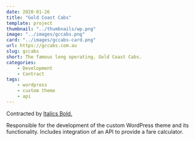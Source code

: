 ```yaml
---
date: 2020-01-26
title: "Gold Coast Cabs"
template: project
thumbnail: "../thumbnails/wp.png"
image: "../images/gccabs.png"
card: "../images/gccabs-card.png"
url: https://gccabs.com.au
slug: gccabs
short: The famous long operating, Gold Coast Cabs.
categories:
    - Development
    - Contract
tags:
    - wordpress
    - custom theme
    - api
---
```


Contracted by <a href="https://italicsbold.com.au" class="l-s" target="_blank" rel="noopener noreferrer">Italics Bold.</a>

Responsible for the development of the custom WordPress theme and its functionality. Includes integration of an API to provide a fare calculator.